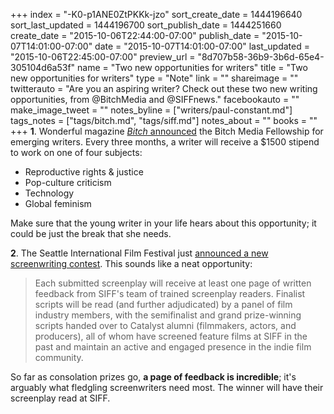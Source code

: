 +++
index = "-K0-p1ANE0ZtPKKk-jzo"
sort_create_date = 1444196640
sort_last_updated = 1444196700
sort_publish_date = 1444251660
create_date = "2015-10-06T22:44:00-07:00"
publish_date = "2015-10-07T14:01:00-07:00"
date = "2015-10-07T14:01:00-07:00"
last_updated = "2015-10-06T22:45:00-07:00"
preview_url = "8d707b58-36b9-3b6d-65e4-305104d6a53f"
name = "Two new opportunities for writers"
title = "Two new opportunities for writers"
type = "Note"
link = ""
shareimage = ""
twitterauto = "Are you an aspiring writer? Check out these two new writing opportunities, from @BitchMedia and @SIFFnews."
facebookauto = ""
make_image_tweet = ""
notes_byline = ["writers/paul-constant.md"]
tags_notes = ["tags/bitch.md", "tags/siff.md"]
notes_about = ""
books = ""
+++
**1**. Wonderful magazine [*Bitch* announced](https://bitchmedia.org/article/announcing-bitch-media-fellowships-writers) the Bitch Media Fellowship for emerging writers. Every three months, a writer will receive a $1500 stipend to work on one of four subjects:

* Reproductive rights & justice
* Pop-culture criticism
* Technology
* Global feminism 

Make sure that the young writer in your life hears about this opportunity; it could be just the break that she needs.

**2**. The Seattle International Film Festival just [announced a new screenwriting contest](http://www.indiewire.com/article/exclusive-seattle-international-film-festival-launches-new-screenplay-competition-20151006). This sounds like a neat opportunity:

<blockquote>Each submitted screenplay will receive at least one page of written feedback from SIFF's team of trained screenplay readers. Finalist scripts will be read (and further adjudicated) by a panel of film industry members, with the semifinalist and grand prize-­winning scripts handed over to Catalyst alumni (filmmakers, actors, and producers), all of whom have screened feature films at SIFF in the past and maintain an active and engaged presence in the indie film community.</blockquote>

So far as consolation prizes go, **a page of feedback is incredible**; it's arguably what fledgling screenwriters need most. The winner will have their screenplay read at SIFF.

